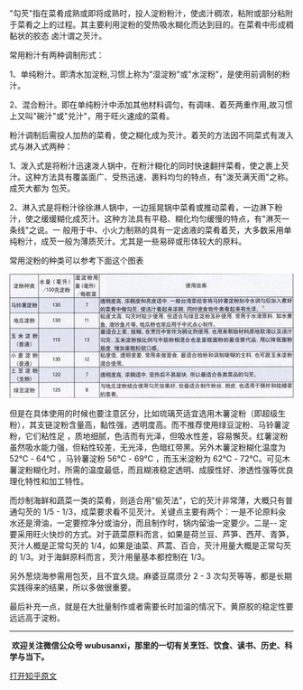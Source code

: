 <!--
    author: 无不散席，
    head: none
    date: Sun Aug 28 22:02:16 2016
    title: 勾芡的种类有哪些？使用材料上有哪些不同？应该如何使用？
    tags: GitBlog
    category: zhihu
    status: publish
    summary:"勾芡"指在菜肴成熟或即将成熟时，投人淀粉粉汁，使卤汁稠浓，粘附或部分粘附于菜肴之上的过程。其主要利用淀粉的受热吸水糊化而达到目的。在菜肴中形成稠黏状的胶态卤汁谓之芡汁。常用粉汁有两种调制形式：1、单纯粉汁。即清水加淀粉,习惯...
-->


"勾芡"指在菜肴成熟或即将成熟时，投人淀粉粉汁，使卤汁稠浓，粘附或部分粘附于菜肴之上的过程。其主要利用淀粉的受热吸水糊化而达到目的。在菜肴中形成稠黏状的胶态
卤汁谓之芡汁。

常用粉汁有两种调制形式：

1、单纯粉汁。即清水加淀粉,习惯上称为"湿淀粉"或"水淀粉"，是使用前调制的粉汁。

2、混合粉汁。即在单纯粉汁中添加其他材料调匀，有调味、着芡两重作用,故习惯上又叫"碗汁"或"兑汁"，用于旺火速成的菜肴。

粉汁调制后需投人加热的菜肴，使之糊化成为芡汁。着芡的方法因不同菜式有泼入式与淋入式两种：

1、泼入式是将粉汁迅速泼人锅中，在粉汁糊化的同时快速翻拌菜肴，使之裹上芡汁。这种方法具有覆盖面广、受热迅速、裹料均匀的特点，有"泼芡满天雨"之称。成芡大都为
包芡。

2、淋入式是将粉汁徐徐淋人锅中，一边摇晃锅中菜肴或推动菜肴，一边淋下粉汁，使之缓缓糊化成芡汁。这种方法具有平稳、糊化均匀缓慢的特点，有"淋芡一条线"之说。一
般用于中、小火力制熟的具有一定卤液的菜肴着芡，大多数采用单纯粉汁，成芡一般为薄质芡汁。尤其是一些易碎或形体较大的原料。

常用淀粉的种类可以参考下面这个图表

![](img/8729230/0.jpg)

但是在具体使用的时候也要注意区分，比如琉璃芡适宜选用木薯淀粉（即超级生粉），其支链淀粉含量高，黏性强，透明度高。而不推荐使用绿豆淀粉、马铃薯淀粉，它们粘性足
，质地细腻，色洁而有光泽，但吸水性差，容易懈芡。红薯淀粉虽然吸水能力强，但粘性较差，无光泽，色暗红带黑。另外木薯淀粉糊化温度为 52℃ \- 64℃
，马铃薯淀粉 56℃ \- 69℃ ，而玉米淀粉为 62℃ \-
72℃。可见木薯淀粉糊化时，所需的温度最低，而且糊液稳定透明、成膜性好、渗透性强等优良理化特性和加工特性。



而炒制海鲜和蔬菜一类的菜肴，则适合用"偷芡法"，它的芡汁非常薄，大概只有普通勾芡的 1/5 -
1/3，成菜要求看不见芡汁。关键点主要有两个：一是不论原料汆水还是滑油，一定要控净分或油分，而且制作时，锅内留油一定要少。二是--
定要采用旺火快炒的方式。对于蔬菜原料而言，如果是荷兰豆、芦笋、西芹、青笋，芡汁人概是正常勾芡的 1/4，如果是油菜、芦蒿、百合，芡汁用量大概是正常勾芡的
1/3。对于海鲜原料而言，芡汁用量基本都控制在 1/3。

另外葱烧海参需用包芡，且不宜久烧。麻婆豆腐须分 2 - 3 次勾芡等等，都是长期实践得来的结果，所以多做很重要。

最后补充一点，就是在大批量制作或者需要长时加温的情况下。黄原胶的稳定性要远远高于淀粉。

* * *

 **欢迎关注微信公众号 wubusanxi，那里的一切有关烹饪、饮食、读书、历史、科学与当下。**


[打开知乎原文](http://daily.zhihu.com/story/8729230)